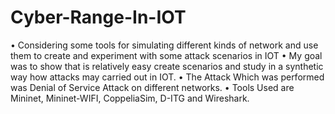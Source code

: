 # Cyber-Range-In-IOT
•	Considering some tools for simulating different kinds of network and use them to create and experiment with some attack scenarios in IOT 
•	My goal was to show that is relatively easy create scenarios and study in a synthetic way how attacks may carried out in IOT. 
•	The Attack Which was performed was Denial of Service Attack on different networks.
•	Tools Used are Mininet, Mininet-WIFI, CoppeliaSim, D-ITG and Wireshark.
